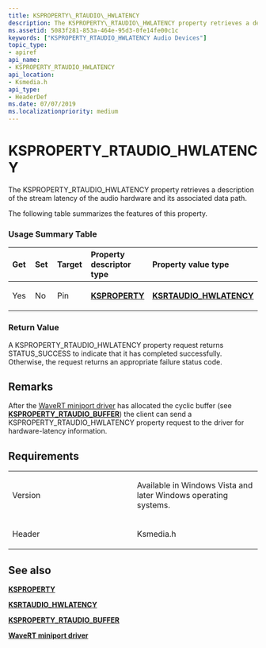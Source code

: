 ```yaml
---
title: KSPROPERTY\_RTAUDIO\_HWLATENCY
description: The KSPROPERTY\_RTAUDIO\_HWLATENCY property retrieves a description of the stream latency of the audio hardware and its associated data path. The following table summarizes the features of this property.
ms.assetid: 5083f281-853a-464e-95d3-0fe14fe00c1c
keywords: ["KSPROPERTY_RTAUDIO_HWLATENCY Audio Devices"]
topic_type:
- apiref
api_name:
- KSPROPERTY_RTAUDIO_HWLATENCY
api_location:
- Ksmedia.h
api_type:
- HeaderDef
ms.date: 07/07/2019
ms.localizationpriority: medium
---
```


# KSPROPERTY\_RTAUDIO\_HWLATENCY


The KSPROPERTY\_RTAUDIO\_HWLATENCY property retrieves a description of the stream latency of the audio hardware and its associated data path.

The following table summarizes the features of this property.

### <span id="Usage_Summary_Table"></span><span id="usage_summary_table"></span><span id="USAGE_SUMMARY_TABLE"></span>Usage Summary Table

<table>
<colgroup>
<col width="20%" />
<col width="20%" />
<col width="20%" />
<col width="20%" />
<col width="20%" />
</colgroup>
<thead>
<tr class="header">
<th align="left">Get</th>
<th align="left">Set</th>
<th align="left">Target</th>
<th align="left">Property descriptor type</th>
<th align="left">Property value type</th>
</tr>
</thead>
<tbody>
<tr class="odd">
<td align="left"><p>Yes</p></td>
<td align="left"><p>No</p></td>
<td align="left"><p>Pin</p></td>
<td align="left"><p><a href="https://docs.microsoft.com/previous-versions/ff564262(v=vs.85)" data-raw-source="[&lt;strong&gt;KSPROPERTY&lt;/strong&gt;](/previous-versions/ff564262(v=vs.85))"><strong>KSPROPERTY</strong></a></p></td>
<td align="left"><p><a href="https://docs.microsoft.com/windows-hardware/drivers/ddi/ksmedia/ns-ksmedia-ksrtaudio_hwlatency"><strong>KSRTAUDIO_HWLATENCY</strong></a></p></td>
</tr>
</tbody>
</table>

### <span id="Return_Value"></span><span id="return_value"></span><span id="RETURN_VALUE"></span>Return Value

A KSPROPERTY\_RTAUDIO\_HWLATENCY property request returns STATUS\_SUCCESS to indicate that it has completed successfully. Otherwise, the request returns an appropriate failure status code.

Remarks
-------

After the [WaveRT miniport driver](./wavert-miniport-driver.md) has allocated the cyclic buffer (see [**KSPROPERTY\_RTAUDIO\_BUFFER**](ksproperty-rtaudio-buffer.md)) the client can send a KSPROPERTY\_RTAUDIO\_HWLATENCY property request to the driver for hardware-latency information.

Requirements
------------

<table>
<colgroup>
<col width="50%" />
<col width="50%" />
</colgroup>
<tbody>
<tr class="odd">
<td align="left"><p>Version</p></td>
<td align="left"><p>Available in Windows Vista and later Windows operating systems.</p></td>
</tr>
<tr class="even">
<td align="left"><p>Header</p></td>
<td align="left">Ksmedia.h</td>
</tr>
</tbody>
</table>

## <span id="see_also"></span>See also

[**KSPROPERTY**](/previous-versions/ff564262(v=vs.85))

[**KSRTAUDIO\_HWLATENCY**](/windows-hardware/drivers/ddi/ksmedia/ns-ksmedia-ksrtaudio_hwlatency)

[**KSPROPERTY\_RTAUDIO\_BUFFER**](ksproperty-rtaudio-buffer.md)

[**WaveRT miniport driver**](./wavert-miniport-driver.md)